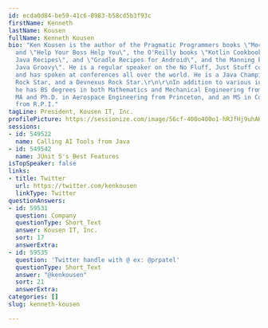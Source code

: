 ```yaml
---
id: ecda0d84-be59-41c6-8983-b58cd5b3f93c
firstName: Kenneth
lastName: Kousen
fullName: Kenneth Kousen
bio: "Ken Kousen is the author of the Pragmatic Programmers books \"Mockito Made Clear\"
  and \"Help Your Boss Help You\", the O'Reilly books \"Kotlin Cookbook\", \"Modern
  Java Recipes\", and \"Gradle Recipes for Android\", and the Manning book \"Making
  Java Groovy\". He is a regular speaker on the No Fluff, Just Stuff conference tour,
  and has spoken at conferences all over the world. He is a Java Champion, a JavaOne
  Rock Star, and a Devnexus Rock Star.\r\n\r\nIn addition to various industry certifications,
  he has BS degrees in both Mathematics and Mechanical Engineering from M.I.T., an
  MA and Ph.D. in Aerospace Engineering from Princeton, and an MS in Computer Science
  from R.P.I."
tagLine: President, Kousen IT, Inc.
profilePicture: https://sessionize.com/image/56cf-400o400o1-hRJfHj9uhAKenHm5nQ3K15.png
sessions:
- id: 549522
  name: Calling AI Tools from Java
- id: 549542
  name: JUnit 5's Best Features
isTopSpeaker: false
links:
- title: Twitter
  url: https://twitter.com/kenkousen
  linkType: Twitter
questionAnswers:
- id: 59531
  question: Company
  questionType: Short_Text
  answer: Kousen IT, Inc.
  sort: 17
  answerExtra: 
- id: 59535
  question: 'Twitter handle with @ ex: @prpatel'
  questionType: Short_Text
  answer: "@kenkousen"
  sort: 21
  answerExtra: 
categories: []
slug: kenneth-kousen

---
```

